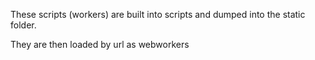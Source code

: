 These scripts (workers) are built into scripts and dumped into the static folder.

They are then loaded by url as webworkers
